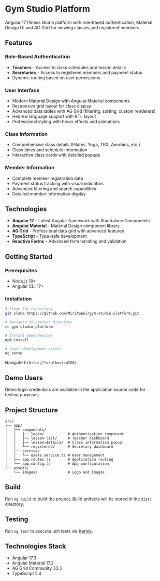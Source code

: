 # Gym Studio Platform

Angular 17 fitness studio platform with role-based authentication, Material Design UI and AG Grid for viewing classes and registered members.

## Features

### Role-Based Authentication
- **Teachers** - Access to class schedules and lesson details
- **Secretaries** - Access to registered members and payment status
- Dynamic routing based on user permissions

### User Interface
- Modern Material Design with Angular Material components
- Responsive grid layout for class display
- Advanced data tables with AG Grid (filtering, sorting, custom renderers)
- Hebrew language support with RTL layout
- Professional styling with hover effects and animations

### Class Information
- Comprehensive class details (Pilates, Yoga, TRX, Aerobics, etc.)
- Class times and schedule information
- Interactive class cards with detailed popups

### Member Information
- Complete member registration data
- Payment status tracking with visual indicators
- Advanced filtering and search capabilities
- Detailed member information display

## Technologies

- **Angular 17** - Latest Angular framework with Standalone Components
- **Angular Material** - Material Design component library
- **AG Grid** - Professional data grid with advanced features
- **TypeScript** - Type-safe development
- **Reactive Forms** - Advanced form handling and validation

## Getting Started

### Prerequisites
- Node.js 18+
- Angular CLI 17+

### Installation
```bash
# Clone the repository
git clone https://github.com/MiriAppel/gym-studio-platform.git

# Navigate to project directory
cd gym-studio-platform

# Install dependencies
npm install

# Start development server
ng serve
```

Navigate to `http://localhost:4200/`

## Demo Users

Demo login credentials are available in the application source code for testing purposes.

## Project Structure

```
src/
├── app/
│   ├── components/
│   │   ├── login/           # Authentication component
│   │   ├── lesson-list/     # Teacher dashboard
│   │   ├── lesson-details/  # Class information popup
│   │   └── registered/      # Secretary dashboard
│   ├── service/
│   │   └── users.service.ts # User management
│   ├── app.routes.ts        # Application routing
│   └── app.config.ts        # App configuration
└── assets/
    └── images/              # Logo and images
```

## Build

Run `ng build` to build the project. Build artifacts will be stored in the `dist/` directory.

## Testing

Run `ng test` to execute unit tests via [Karma](https://karma-runner.github.io).

## Technologies Stack

- Angular 17.3
- Angular Material 17.3
- AG Grid Community 33.3
- TypeScript 5.4
